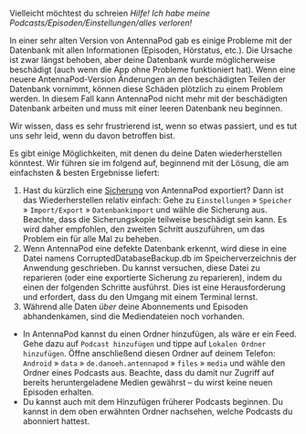 Vielleicht möchtest du schreien *Hilfe! Ich habe meine Podcasts/Episoden/Einstellungen/alles verloren!*

In einer sehr alten Version von AntennaPod gab es einige Probleme mit der Datenbank mit allen Informationen (Episoden, Hörstatus, etc.). Die Ursache ist zwar längst behoben, aber deine Datenbank wurde möglicherweise beschädigt (auch wenn die App ohne Probleme funktioniert hat). Wenn eine neuere AntennaPod-Version Änderungen an den beschädigten Teilen der Datenbank vornimmt, können diese Schäden plötzlich zu einem Problem werden. In diesem Fall kann AntennaPod nicht mehr mit der beschädigten Datenbank arbeiten und muss mit einer leeren Datenbank neu beginnen.

Wir wissen, dass es sehr frustrierend ist, wenn so etwas passiert, und es tut uns sehr leid, wenn du davon betroffen bist.

Es gibt einige Möglichkeiten, mit denen du deine Daten wiederherstellen könntest. Wir führen sie im folgend auf, beginnend mit der Lösung, die am einfachsten & besten Ergebnisse liefert:

1. Hast du kürzlich eine [Sicherung](/de/documentation/general/backup) von AntennaPod exportiert? Dann ist das Wiederherstellen relativ einfach: Gehe zu `Einstellungen` » `Speicher` » `Import/Export` » `Datenbankimport` und wähle die Sicherung aus. Beachte, dass die Sicherungskopie teilweise beschädigt sein kann. Es wird daher empfohlen, den zweiten Schritt auszuführen, um das Problem ein für alle Mal zu beheben.
1. Wenn AntennaPod eine defekte Datenbank erkennt, wird diese in eine Datei namens CorruptedDatabaseBackup.db im Speicherverzeichnis der Anwendung geschrieben. Du kannst versuchen, diese Datei zu reparieren (oder eine exportierte Sicherung zu reparieren), indem du einen der folgenden Schritte ausführst. Dies ist eine Herausforderung und erfordert, dass du den Umgang mit einem Terminal lernst.
1. Während alle Daten *über* deine Abonnements und Episoden abhandenkamen, sind die Mediendateien noch vorhanden.

* In AntennaPod kannst du einen Ordner hinzufügen, als wäre er ein Feed. Gehe dazu auf `Podcast hinzufügen` und tippe auf `Lokalen Ordner hinzufügen`. Öffne anschließend diesen Ordner auf deinem Telefon: `Android` » `data` » `de.danoeh.antennapod` » `files` » `media` und wähle den Ordner eines Podcasts aus. Beachte, dass du damit nur Zugriff auf bereits heruntergeladene Medien gewährst – du wirst keine neuen Episoden erhalten.
* Du kannst auch mit dem Hinzufügen früherer Podcasts beginnen. Du kannst in dem oben erwähnten Ordner nachsehen, welche Podcasts du abonniert hattest.
